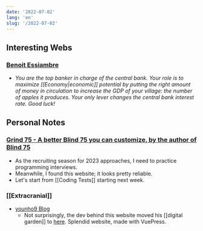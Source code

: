 ```yaml
---
date: '2022-07-02'
lang: 'en'
slug: '/2022-07-02'
---
```


## Interesting Webs

### [Benoit Essiambre](https://benoitessiambre.com/macro.html)

- _You are the top banker in charge of the central bank. Your role is to maximize [[Economy|economic]] potential by putting the right amount of money in circulation to increase the GDP of your village: the number of apples it produces. Your only lever changes the central bank interest rate. Good luck!_

## Personal Notes

### [Grind 75 - A better Blind 75 you can customize, by the author of Blind 75](https://www.techinterviewhandbook.org/grind75)

- As the recruiting season for 2023 approaches, I need to practice programming interviews.
- Meanwhile, I found this website; it looks pretty reliable.
- Let's start from [[Coding Tests]] starting next week.

### [[Extracranial]]

- [younho9 Blog](https://www.notion.so/younho9-Blog-9ed630c8603541bab20662b4854a891f)
  - Not surprisingly, the dev behind this website moved his [[digital garden]] to [here](https://notes.younho9.com/). Splendid website, made with VuePress.
